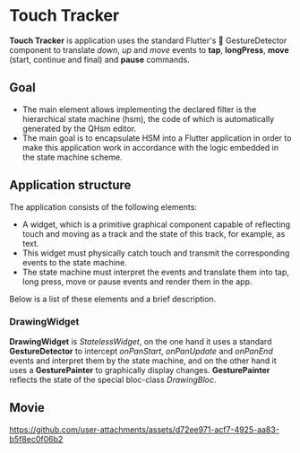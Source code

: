 # Touch Tracker

__Touch Tracker__ is application uses the standard Flutter's 🙌 GestureDetector component to translate _down_, _up_ and _move_ events to __tap__, __longPress__, __move__ (start, continue and final) and __pause__ commands.

## Goal

- The main element allows implementing the declared filter is the hierarchical state machine (hsm), the code of which is automatically generated by the QHsm editor.
- The main goal is to encapsulate HSM into a Flutter application in order to make this application work in accordance with the logic embedded in the state machine scheme.

## Application structure

The application consists of the following elements:

- A widget, which is a primitive graphical component capable of reflecting touch and moving as a track and the state of this track, for example, as text.
- This widget must physically catch touch and transmit the corresponding events to the state machine.
- The state machine must interpret the events and translate them into tap, long press, move or pause events and render them in the app.

Below is a list of these elements and a brief description.

### DrawingWidget
__DrawingWidget__ is _StatelessWidget_, on the one hand it uses a standard __GestureDetector__ to intercept _onPanStart_, _onPanUpdate_ and _onPanEnd_ events and interpret them by the state machine, and on the other hand it uses a __GesturePainter__ to graphically display changes. __GesturePainter__ reflects the state of the special bloc-class _DrawingBloc_.

## Movie

https://github.com/user-attachments/assets/d72ee971-acf7-4925-aa83-b5f8ec0f06b2


